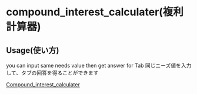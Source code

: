 # compound_interest_calculater(複利計算器)

## Usage(使い方)
you can input same needs value then get answer for Tab
同じニーズ値を入力して、タブの回答を得ることができます

[Compound_interest_calculater](https://amazing-payne-3899a9.netlify.app/ "you can try it! 実際にご使用いただけます")
